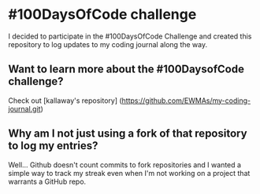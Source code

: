 # #100DaysOfCode challenge
I decided to participate in the #100DaysOfCode Challenge and created this repository to log updates to my coding journal along the way.

## Want to learn more about the #100DaysofCode challenge?
Check out [kallaway's repository] (https://github.com/EWMAs/my-coding-journal.git)

## Why am I not just using a fork of that repository to log my entries?
Well... Github doesn't count commits to fork repositories and I wanted a simple way to track my streak even when I'm not working on a project that warrants a GitHub repo.

